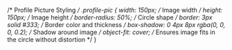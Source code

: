 /* Profile Picture Styling */
.profile-pic {
    width: 150px;                /* Image width */
    height: 150px;               /* Image height */
    border-radius: 50%;          /* Circle shape */
    border: 3px solid #333;      /* Border color and thickness */
    box-shadow: 0 4px 8px rgba(0, 0, 0, 0.2);  /* Shadow around image */
    object-fit: cover;           /* Ensures image fits in the circle without distortion */
}